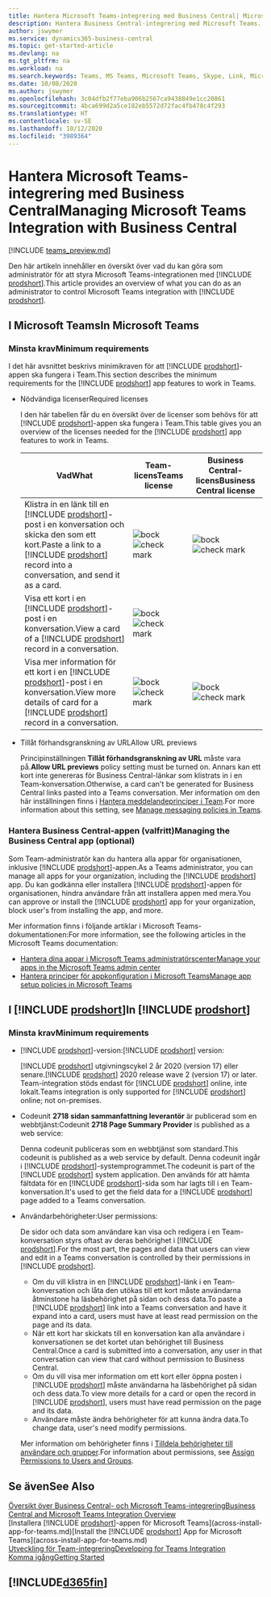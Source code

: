 ```yaml
---
title: Hantera Microsoft Teams-integrering med Business Central| Microsoft Docs
description: Hantera Business Central-integrering med Microsoft Teams.
author: jswymer
ms.service: dynamics365-business-central
ms.topic: get-started-article
ms.devlang: na
ms.tgt_pltfrm: na
ms.workload: na
ms.search.keywords: Teams, MS Teams, Microsoft Teams, Skype, Link, Microsoft 365, collaborate, collaboration, teamwork
ms.date: 10/08/2020
ms.author: jswymer
ms.openlocfilehash: 3c04dfb2f77eba906b2567ca9438849e1cc20861
ms.sourcegitcommit: 4bca699d2a5ce182eb5572d72fac4fb478c4f293
ms.translationtype: HT
ms.contentlocale: sv-SE
ms.lasthandoff: 10/12/2020
ms.locfileid: "3989364"
---
```

# <a name="managing-microsoft-teams-integration-with-business-central"></a><span data-ttu-id="5eb62-103">Hantera Microsoft Teams-integrering med Business Central</span><span class="sxs-lookup"><span data-stu-id="5eb62-103">Managing Microsoft Teams Integration with Business Central</span></span>

[!INCLUDE [teams_preview.md](includes/teams_preview.md)]

<span data-ttu-id="5eb62-104">Den här artikeln innehåller en översikt över vad du kan göra som administratör för att styra Microsoft Teams-integrationen med [!INCLUDE [prodshort](includes/prodshort.md)].</span><span class="sxs-lookup"><span data-stu-id="5eb62-104">This article provides an overview of what you can do as an administrator to control Microsoft Teams integration with [!INCLUDE [prodshort](includes/prodshort.md)].</span></span>

## <a name="in-microsoft-teams"></a><span data-ttu-id="5eb62-105">I Microsoft Teams</span><span class="sxs-lookup"><span data-stu-id="5eb62-105">In Microsoft Teams</span></span>

### <a name="minimum-requirements"></a><span data-ttu-id="5eb62-106">Minsta krav</span><span class="sxs-lookup"><span data-stu-id="5eb62-106">Minimum requirements</span></span>

<span data-ttu-id="5eb62-107">I det här avsnittet beskrivs minimikraven för att [!INCLUDE [prodshort](includes/prodshort.md)]-appen ska fungera i Team.</span><span class="sxs-lookup"><span data-stu-id="5eb62-107">This section describes the minimum requirements for the [!INCLUDE [prodshort](includes/prodshort.md)] app features to work in Teams.</span></span>

- <span data-ttu-id="5eb62-108">Nödvändiga licenser</span><span class="sxs-lookup"><span data-stu-id="5eb62-108">Required licenses</span></span>

    <span data-ttu-id="5eb62-109">I den här tabellen får du en översikt över de licenser som behövs för att [!INCLUDE [prodshort](includes/prodshort.md)]-appen ska fungera i Team.</span><span class="sxs-lookup"><span data-stu-id="5eb62-109">This table gives you an overview of the licenses needed for the [!INCLUDE [prodshort](includes/prodshort.md)] app features to work in Teams.</span></span>

    |<span data-ttu-id="5eb62-110">Vad</span><span class="sxs-lookup"><span data-stu-id="5eb62-110">What</span></span>|<span data-ttu-id="5eb62-111">Team-licens</span><span class="sxs-lookup"><span data-stu-id="5eb62-111">Teams license</span></span>|<span data-ttu-id="5eb62-112">Business Central-licens</span><span class="sxs-lookup"><span data-stu-id="5eb62-112">Business Central license</span></span>|
    |----|---|---|
    |<span data-ttu-id="5eb62-113">Klistra in en länk till en [!INCLUDE [prodshort](includes/prodshort.md)]-post i en konversation och skicka den som ett kort.</span><span class="sxs-lookup"><span data-stu-id="5eb62-113">Paste a link to a [!INCLUDE [prodshort](includes/prodshort.md)] record into a conversation, and send it as a card.</span></span>|<span data-ttu-id="5eb62-114">![bock](media/check.png "kontroll")</span><span class="sxs-lookup"><span data-stu-id="5eb62-114">![check mark](media/check.png "check")</span></span>|<span data-ttu-id="5eb62-115">![bock](media/check.png "kontroll")</span><span class="sxs-lookup"><span data-stu-id="5eb62-115">![check mark](media/check.png "check")</span></span>|
    |<span data-ttu-id="5eb62-116">Visa ett kort i en [!INCLUDE [prodshort](includes/prodshort.md)]-post i en konversation.</span><span class="sxs-lookup"><span data-stu-id="5eb62-116">View a card of a [!INCLUDE [prodshort](includes/prodshort.md)] record in a conversation.</span></span>|<span data-ttu-id="5eb62-117">![bock](media/check.png "kontroll")</span><span class="sxs-lookup"><span data-stu-id="5eb62-117">![check mark](media/check.png "check")</span></span>||
    |<span data-ttu-id="5eb62-118">Visa mer information för ett kort i en [!INCLUDE [prodshort](includes/prodshort.md)]-post i en konversation.</span><span class="sxs-lookup"><span data-stu-id="5eb62-118">View more details of card for a [!INCLUDE [prodshort](includes/prodshort.md)] record in a conversation.</span></span>|<span data-ttu-id="5eb62-119">![bock](media/check.png "kontroll")</span><span class="sxs-lookup"><span data-stu-id="5eb62-119">![check mark](media/check.png "check")</span></span>|<span data-ttu-id="5eb62-120">![bock](media/check.png "kontroll")</span><span class="sxs-lookup"><span data-stu-id="5eb62-120">![check mark](media/check.png "check")</span></span>|

- <span data-ttu-id="5eb62-121">Tillåt förhandsgranskning av URL</span><span class="sxs-lookup"><span data-stu-id="5eb62-121">Allow URL previews</span></span>

    <span data-ttu-id="5eb62-122">Principinställningen **Tillåt förhandsgranskning av URL** måste vara på.</span><span class="sxs-lookup"><span data-stu-id="5eb62-122">**Allow URL previews** policy setting must be turned on.</span></span> <span data-ttu-id="5eb62-123">Annars kan ett kort inte genereras för Business Central-länkar som klistrats in i en Team-konversation.</span><span class="sxs-lookup"><span data-stu-id="5eb62-123">Otherwise, a card can't be generated for Business Central links pasted into a Teams conversation.</span></span> <span data-ttu-id="5eb62-124">Mer information om den här inställningen finns i [Hantera meddelandeprinciper i Team](/microsoftteams/messaging-policies-in-teams).</span><span class="sxs-lookup"><span data-stu-id="5eb62-124">For more information about this setting, see [Manage messaging policies in Teams](/microsoftteams/messaging-policies-in-teams).</span></span>

### <a name="managing-the-business-central-app-optional"></a><span data-ttu-id="5eb62-125">Hantera Business Central-appen (valfritt)</span><span class="sxs-lookup"><span data-stu-id="5eb62-125">Managing the Business Central app (optional)</span></span>

<span data-ttu-id="5eb62-126">Som Team-administratör kan du hantera alla appar för organisationen, inklusive [!INCLUDE [prodshort](includes/prodshort.md)]-appen.</span><span class="sxs-lookup"><span data-stu-id="5eb62-126">As a Teams administrator, you can manage all apps for your organization, including the [!INCLUDE [prodshort](includes/prodshort.md)] app.</span></span> <span data-ttu-id="5eb62-127">Du kan godkänna eller installera [!INCLUDE [prodshort](includes/prodshort.md)]-appen för organisationen, hindra användare från att installera appen med mera.</span><span class="sxs-lookup"><span data-stu-id="5eb62-127">You can approve or install the [!INCLUDE [prodshort](includes/prodshort.md)] app for your organization, block user's from installing the app, and more.</span></span>

<span data-ttu-id="5eb62-128">Mer information finns i följande artiklar i Microsoft Teams-dokumentationen:</span><span class="sxs-lookup"><span data-stu-id="5eb62-128">For more information, see the following articles in the Microsoft Teams documentation:</span></span>

- [<span data-ttu-id="5eb62-129">Hantera dina appar i Microsoft Teams administratörscenter</span><span class="sxs-lookup"><span data-stu-id="5eb62-129">Manage your apps in the Microsoft Teams admin center</span></span>](https://docs.microsoft.com/MicrosoftTeams/manage-apps)
- [<span data-ttu-id="5eb62-130">Hantera principer för appkonfiguration i Microsoft Teams</span><span class="sxs-lookup"><span data-stu-id="5eb62-130">Manage app setup policies in Microsoft Teams</span></span>](https://docs.microsoft.com/microsoftteams/teams-app-setup-policies)

## <a name="in-prodshort"></a><span data-ttu-id="5eb62-131">I [!INCLUDE [prodshort](includes/prodshort.md)]</span><span class="sxs-lookup"><span data-stu-id="5eb62-131">In [!INCLUDE [prodshort](includes/prodshort.md)]</span></span>

### <a name="minimum-requirements"></a><span data-ttu-id="5eb62-132">Minsta krav</span><span class="sxs-lookup"><span data-stu-id="5eb62-132">Minimum requirements</span></span>

- <span data-ttu-id="5eb62-133">[!INCLUDE [prodshort](includes/prodshort.md)]-version:</span><span class="sxs-lookup"><span data-stu-id="5eb62-133">[!INCLUDE [prodshort](includes/prodshort.md)] version:</span></span>

    <span data-ttu-id="5eb62-134">[!INCLUDE [prodshort](includes/prodshort.md)] utgivningscykel 2 år 2020 (version 17) eller senare.</span><span class="sxs-lookup"><span data-stu-id="5eb62-134">[!INCLUDE [prodshort](includes/prodshort.md)] 2020 release wave 2 (version 17) or later.</span></span> <span data-ttu-id="5eb62-135">Team-integration stöds endast för [!INCLUDE [prodshort](includes/prodshort.md)] online, inte lokalt.</span><span class="sxs-lookup"><span data-stu-id="5eb62-135">Teams integration is only supported for [!INCLUDE [prodshort](includes/prodshort.md)] online; not on-premises.</span></span>

- <span data-ttu-id="5eb62-136">Codeunit **2718 sidan sammanfattning leverantör** är publicerad som en webbtjänst:</span><span class="sxs-lookup"><span data-stu-id="5eb62-136">Codeunit **2718 Page Summary Provider** is published as a web service:</span></span>

    <span data-ttu-id="5eb62-137">Denna codeunit publiceras som en webbtjänst som standard.</span><span class="sxs-lookup"><span data-stu-id="5eb62-137">This codeunit is published as a web service by default.</span></span> <span data-ttu-id="5eb62-138">Denna codeunit ingår i [!INCLUDE [prodshort](includes/prodshort.md)]-systemprogrammet.</span><span class="sxs-lookup"><span data-stu-id="5eb62-138">The codeunit is part of the [!INCLUDE [prodshort](includes/prodshort.md)] system application.</span></span> <span data-ttu-id="5eb62-139">Den används för att hämta fältdata för en [!INCLUDE [prodshort](includes/prodshort.md)]-sida som har lagts till i en Team-konversation.</span><span class="sxs-lookup"><span data-stu-id="5eb62-139">It's used to get the field data for a [!INCLUDE [prodshort](includes/prodshort.md)] page added to a Teams conversation.</span></span> 

- <span data-ttu-id="5eb62-140">Användarbehörigheter:</span><span class="sxs-lookup"><span data-stu-id="5eb62-140">User permissions:</span></span>

    <span data-ttu-id="5eb62-141">De sidor och data som användare kan visa och redigera i en Team-konversation styrs oftast av deras behörighet i [!INCLUDE [prodshort](includes/prodshort.md)].</span><span class="sxs-lookup"><span data-stu-id="5eb62-141">For the most part, the pages and data that users can view and edit in a Teams conversation is controlled by their permissions in [!INCLUDE [prodshort](includes/prodshort.md)].</span></span>
    
    - <span data-ttu-id="5eb62-142">Om du vill klistra in en [!INCLUDE [prodshort](includes/prodshort.md)]-länk i en Team-konversation och låta den utökas till ett kort måste användarna åtminstone ha läsbehörighet på sidan och dess data.</span><span class="sxs-lookup"><span data-stu-id="5eb62-142">To paste a [!INCLUDE [prodshort](includes/prodshort.md)] link into a Teams conversation and have it expand into a card, users must have at least read permission on the page and its data.</span></span>
    - <span data-ttu-id="5eb62-143">När ett kort har skickats till en konversation kan alla användare i konversationen se det kortet utan behörighet till Business Central.</span><span class="sxs-lookup"><span data-stu-id="5eb62-143">Once a card is submitted into a conversation, any user in that conversation can view that card without permission to Business Central.</span></span>
    - <span data-ttu-id="5eb62-144">Om du vill visa mer information om ett kort eller öppna posten i [!INCLUDE [prodshort](includes/prodshort.md)] måste användarna ha läsbehörighet på sidan och dess data.</span><span class="sxs-lookup"><span data-stu-id="5eb62-144">To view more details for a card or open the record in [!INCLUDE [prodshort](includes/prodshort.md)], users must have read permission on the page and its data.</span></span>
    - <span data-ttu-id="5eb62-145">Användare måste ändra behörigheter för att kunna ändra data.</span><span class="sxs-lookup"><span data-stu-id="5eb62-145">To change data, user's need modify permissions.</span></span>
    
    <span data-ttu-id="5eb62-146">Mer information om behörigheter finns i [Tilldela behörigheter till användare och grupper](ui-define-granular-permissions.md).</span><span class="sxs-lookup"><span data-stu-id="5eb62-146">For information about permissions, see [Assign Permissions to Users and Groups](ui-define-granular-permissions.md).</span></span>

## <a name="see-also"></a><span data-ttu-id="5eb62-147">Se även</span><span class="sxs-lookup"><span data-stu-id="5eb62-147">See Also</span></span>
[<span data-ttu-id="5eb62-148">Översikt över Business Central- och Microsoft Teams-integrering</span><span class="sxs-lookup"><span data-stu-id="5eb62-148">Business Central and Microsoft Teams Integration Overview</span></span>](across-teams-overview.md)  
<span data-ttu-id="5eb62-149">[Installera [!INCLUDE [prodshort](includes/prodshort.md)]-appen för Microsoft Teams](across-install-app-for-teams.md)</span><span class="sxs-lookup"><span data-stu-id="5eb62-149">[Install the [!INCLUDE [prodshort](includes/prodshort.md)] App for Microsoft Teams](across-install-app-for-teams.md)</span></span>  
[<span data-ttu-id="5eb62-150">Utveckling för Team-integrering</span><span class="sxs-lookup"><span data-stu-id="5eb62-150">Developing for Teams Integration</span></span>](/dynamics365/business-central/dev-itpro/developer/devenv-develop-for-teams)  
[<span data-ttu-id="5eb62-151">Komma igång</span><span class="sxs-lookup"><span data-stu-id="5eb62-151">Getting Started</span></span>](product-get-started.md)  

## [!INCLUDE[d365fin](includes/free_trial_md.md)]  
